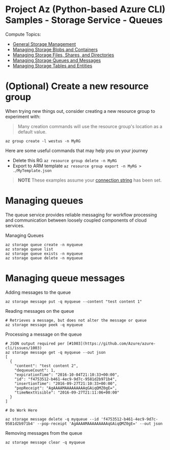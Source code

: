 # Project Az (Python-based Azure CLI) Samples - Storage Service - Queues

Compute Topics:
* [General Storage Management](management.md)
* [Managing Storage Blobs and Containers](blobs.md)
* [Managing Storage Files, Shares, and Directories](files.md)
* [Managing Storage Queues and Messages](queues.md)
* [Managing Storage Tables and Entities](tables.md)

# (Optional) Create a new resource group
When trying new things out, consider creating a new resource group to experiment with:
> Many creation commands will use the resource group's location as a default value.
```
az group create -l westus -n MyRG
```

Here are some useful commands that may help you on your journey
* Delete this RG `az resource group delete -n MyRG`
* Export to ARM template `az resource group export -n MyRG > ./MyTemplate.json`

> **NOTE** These examples assume your [connection string](management.md) has been set.

# Managing queues
The queue service provides reliable messaging for workflow processing and
communication between loosely coupled components of cloud services.

Managing Queues
```
az storage queue create -n myqueue
az storage queue list
az storage queue exists -n myqueue
az storage queue delete -n myqueue
```

# Managing queue messages

Adding messages to the queue
```
az storage message put -q myqueue --content "test content 1"
```

Reading messages on the queue
```
# Retrieves a message, but does not alter the message or queue
az storage message peek -q myqueue
```

Processing a message on the queue
```
# JSON output required per [#1003](https://github.com/Azure/azure-cli/issues/1003)
az storage message get -q myqueue --out json
[
  {
    "content": "test content 2",
    "dequeueCount": 1,
    "expirationTime": "2016-10-04T21:10:33+00:00",
    "id": "f4753512-b461-4ec9-9d7c-9581d2b971b4",
    "insertionTime": "2016-09-27T21:10:33+00:00",
    "popReceipt": "AgAAAAMAAAAAAAAAqGAiqQMZ0gE=",
    "timeNextVisible": "2016-09-27T21:11:06+00:00"
  }
]

# Do Work Here

az storage message delete -q myqueue --id 'f4753512-b461-4ec9-9d7c-9581d2b971b4' --pop-receipt 'AgAAAAMAAAAAAAAAqGAiqQMZ0gE=' --out json
```

Removing messages from the queue
```
az storage message clear -q myqueue
```
